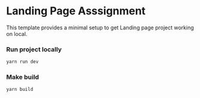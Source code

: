 # Landing Page Asssignment

This template provides a minimal setup to get Landing page project working on local.

### Run project locally
```js
yarn run dev
```

### Make build

```js
yarn build
```